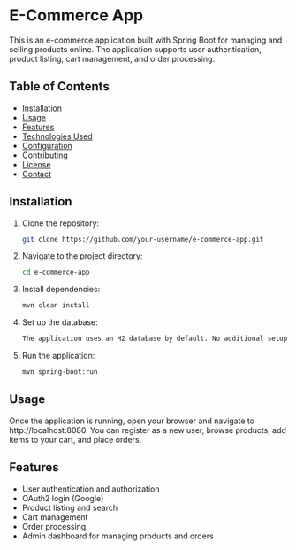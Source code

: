 # E-Commerce App

This is an e-commerce application built with Spring Boot for managing and selling products online. The application supports user authentication, product listing, cart management, and order processing.

## Table of Contents

- [Installation](#installation)
- [Usage](#usage)
- [Features](#features)
- [Technologies Used](#technologies-used)
- [Configuration](#configuration)
- [Contributing](#contributing)
- [License](#license)
- [Contact](#contact)

## Installation

1. Clone the repository:
   ```bash
   git clone https://github.com/your-username/e-commerce-app.git

2. Navigate to the project directory:
   ```bash
   cd e-commerce-app

3. Install dependencies:
   ```bash
   mvn clean install

4. Set up the database:
   ```bash
   The application uses an H2 database by default. No additional setup is required for H2. If you want to use a different database, update the "application.properties" file.

5. Run the application:
   ```bash
   mvn spring-boot:run

## Usage

Once the application is running, open your browser and navigate to http://localhost:8080. You can register as a new user, browse products, add items to your cart, and place orders.

## Features

* User authentication and authorization
* OAuth2 login (Google)
* Product listing and search
* Cart management
* Order processing
* Admin dashboard for managing products and orders
